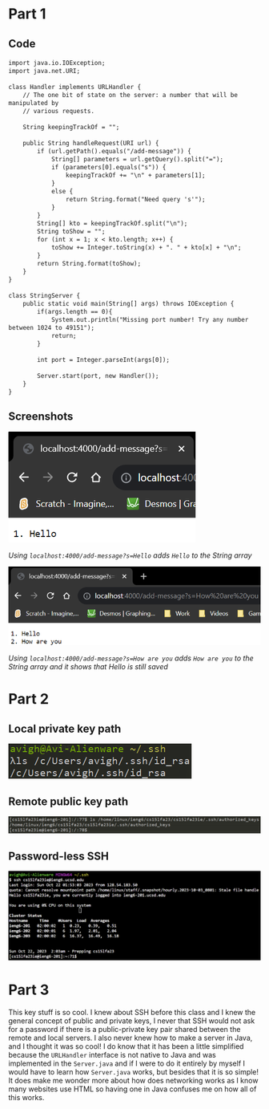 # Part 1
## Code
```
import java.io.IOException;
import java.net.URI;

class Handler implements URLHandler {
	// The one bit of state on the server: a number that will be manipulated by
	// various requests.

	String keepingTrackOf = "";

	public String handleRequest(URI url) {
		if (url.getPath().equals("/add-message")) {
			String[] parameters = url.getQuery().split("=");
			if (parameters[0].equals("s")) {
				keepingTrackOf += "\n" + parameters[1];
			}
			else {
				return String.format("Need query 's'");
			}
		}
		String[] kto = keepingTrackOf.split("\n");	
		String toShow = "";
		for (int x = 1; x < kto.length; x++) {
			toShow += Integer.toString(x) + ". " + kto[x] + "\n";
		}
		return String.format(toShow);		
	}
}

class StringServer {
	public static void main(String[] args) throws IOException {
		if(args.length == 0){
			System.out.println("Missing port number! Try any number between 1024 to 49151");
			return;
		}

		int port = Integer.parseInt(args[0]);

		Server.start(port, new Handler());
	}
}
```
## Screenshots
![Image](add1.png)

*Using ``localhost:4000/add-message?s=Hello`` adds ``Hello`` to the String array*

![Image](add2.png)

*Using ``localhost:4000/add-message?s=How are you`` adds ``How are you`` to the String array and it shows that Hello is still saved*

# Part 2
## Local private key path
![Image](lalalala.png)
## Remote public key path
![Image](authkeys.png)
## Password-less SSH
![Image](passwordlessssh.png)

# Part 3
This key stuff is so cool. I knew about SSH before this class and I knew the general concept of public and private keys, I never that SSH would not ask for a password if there is a public-private key pair shared between the remote and local servers. I also never knew how to make a server in Java, and I thought it was so cool! I do know that it has been a little simplified because the ``URLHandler`` interface is not native to Java and was implemented in the ``Server.java`` and if I were to do it entirely by myself I would have to learn how ``Server.java`` works, but besides that it is so simple! It does make me wonder more about how does networking works as I know many websites use HTML so having one in Java confuses me on how all of this works.
